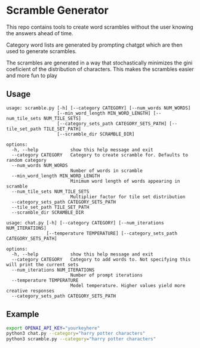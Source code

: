 # Scramble Generator #
This repo contains tools to create word scrambles without the user knowing the answers ahead of time.

Category word lists are generated by prompting chatgpt which are then used to generate scrambles.

The scrambles are generated in a way that stochastically minimizes the gini coeficient of the distribution of characters. This makes the scrambles easier and more fun to play

## Usage ##
```
usage: scramble.py [-h] [--category CATEGORY] [--num_words NUM_WORDS]
                   [--min_word_length MIN_WORD_LENGTH] [--num_tile_sets NUM_TILE_SETS]
                   [--category_sets_path CATEGORY_SETS_PATH] [--tile_set_path TILE_SET_PATH]
                   [--scramble_dir SCRAMBLE_DIR]

options:
  -h, --help            show this help message and exit
  --category CATEGORY   Category to create scramble for. Defaults to random category
  --num_words NUM_WORDS
                        Number of words in scramble
  --min_word_length MIN_WORD_LENGTH
                        Minimum word length of words appearing in scramble
  --num_tile_sets NUM_TILE_SETS
                        Multiplier factor for tile set distribution
  --category_sets_path CATEGORY_SETS_PATH
  --tile_set_path TILE_SET_PATH
  --scramble_dir SCRAMBLE_DIR
```
```
usage: chat.py [-h] [--category CATEGORY] [--num_iterations NUM_ITERATIONS]
               [--temperature TEMPERATURE] [--category_sets_path CATEGORY_SETS_PATH]

options:
  -h, --help            show this help message and exit
  --category CATEGORY   Category to add words to. Not specifying this will print the current sets
  --num_iterations NUM_ITERATIONS
                        Number of prompt iterations
  --temperature TEMPERATURE
                        Model temperature. Higher values yield more creative responses
  --category_sets_path CATEGORY_SETS_PATH
```

## Example ##
```bash
export OPENAI_API_KEY="yourkeyhere"
python3 chat.py --category="harry potter characters"
python3 scramble.py --category="harry potter characters"
```
